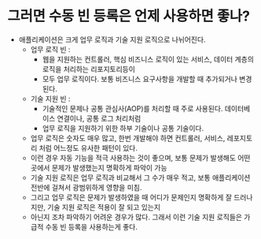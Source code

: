 # 그러면 수동 빈 등록은 언제 사용하면 좋나?
- 애플리케이션은 크게 업무 로직과 기술 지원 로직으로 나뉘어진다.
  - 업무 로직 빈 :
    - 웹을 지원하는 컨트롤러, 핵심 비즈니스 로직이 있는 서비스, 데이터 계층의 로직을 처리하는 리포지토리등이
    - 모두 업무 로직이다. 보통 비즈니스 요구사항을 개발할 때 추가되거나 변경된다.
  - 기술 지원 빈 :
    - 기술적인 문제나 공통 관심사(AOP)를 처리할 때 주로 사용된다. 데이터베이스 연결이나, 공통 로그 처리처럼
    - 업무 로직을 지원하기 위한 하부 기술이나 공통 기술이다.
  - 업무 로직은 숫자도 매우 많고, 한번 개발해야 하면 컨트롤러, 서비스, 레포지토리 처럼 어느정도 유사한 패턴이 있다.
  - 이런 경우 자동 기능을 적극 사용하는 것이 좋으며, 보통 문제가 발생해도 어떤 곳에서 문제가 발생했는지 명확하게 파악이 가능
  - 기술 지원 로직은 업무 로직과 비교해서 그 수가 매우 적고, 보통 애플리케이션 전반에 걸쳐서 광범위하게 영향을 미침.
  - 그리고 업무 로직은 문제가 발생하였을 때 어디가 문제인지 명확하게 잘 드러나지만, 기술 지원 로직은 적용이 잘 되고 있는지
  - 아닌지 조차 파악하기 어려운 경우가 많다. 그래서 이런 기술 지원 로직들은 가급적 수동 빈 등록을 사용하는게 좋다.
